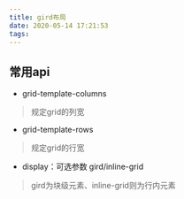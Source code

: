 ```yaml
---
title: gird布局
date: 2020-05-14 17:21:53
tags:
---
```

## 常用api

+ grid-template-columns
> 规定grid的列宽
+ grid-template-rows
> 规定grid的行宽
+ display：可选参数 gird/inline-grid
> gird为块级元素、inline-grid则为行内元素